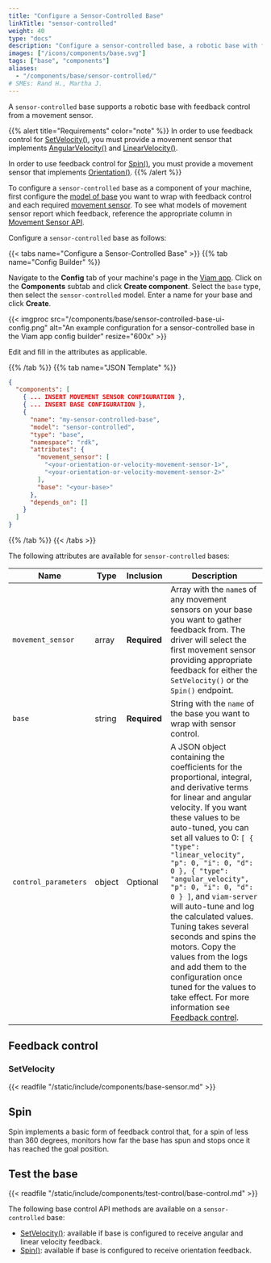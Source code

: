 ```yaml
---
title: "Configure a Sensor-Controlled Base"
linkTitle: "sensor-controlled"
weight: 40
type: "docs"
description: "Configure a sensor-controlled base, a robotic base with feedback control from a movement sensor."
images: ["/icons/components/base.svg"]
tags: ["base", "components"]
aliases:
  - "/components/base/sensor-controlled/"
# SMEs: Rand H., Martha J.
---
```


A `sensor-controlled` base supports a robotic base with feedback control from a movement sensor.

{{% alert title="Requirements" color="note" %}}
In order to use feedback control for [SetVelocity()](/components/movement-sensor/#setvelocity), you must provide a movement sensor that implements [AngularVelocity()](/components/movement-sensor/#getangularvelocity) and [LinearVelocity()](/components/movement-sensor/#getlinearvelocity).

In order to use feedback control for [Spin()](/components/base/#spin), you must provide a movement sensor that implements [Orientation()](/components/base/#getorientation).
{{% /alert %}}

To configure a `sensor-controlled` base as a component of your machine, first configure the [model of base](/components/base/) you want to wrap with feedback control and each required [movement sensor](/components/movement-sensor/).
To see what models of movement sensor report which feedback, reference the appropriate column in [Movement Sensor API](/components/movement-sensor/#api).

Configure a `sensor-controlled` base as follows:

{{< tabs name="Configure a Sensor-Controlled Base" >}}
{{% tab name="Config Builder" %}}

Navigate to the **Config** tab of your machine's page in the [Viam app](https://app.viam.com).
Click on the **Components** subtab and click **Create component**.
Select the `base` type, then select the `sensor-controlled` model.
Enter a name for your base and click **Create**.

{{< imgproc src="/components/base/sensor-controlled-base-ui-config.png" alt="An example configuration for a sensor-controlled base in the Viam app config builder" resize="600x" >}}

Edit and fill in the attributes as applicable.

{{% /tab %}}
{{% tab name="JSON Template" %}}

```json {class="line-numbers linkable-line-numbers"}
{
  "components": [
    { ... INSERT MOVEMENT SENSOR CONFIGURATION },
    { ... INSERT BASE CONFIGURATION },
    {
      "name": "my-sensor-controlled-base",
      "model": "sensor-controlled",
      "type": "base",
      "namespace": "rdk",
      "attributes": {
        "movement_sensor": [
          "<your-orientation-or-velocity-movement-sensor-1>",
          "<your-orientation-or-velocity-movement-sensor-2>"
        ],
        "base": "<your-base>"
      },
      "depends_on": []
    }
  ]
}
```

{{% /tab %}}
{{< /tabs >}}

The following attributes are available for `sensor-controlled` bases:

<!-- prettier-ignore -->
| Name | Type | Inclusion | Description |
| ---- | ---- | --------- | ----------- |
| `movement_sensor` | array | **Required** | Array with the `name`s of any movement sensors on your base you want to gather feedback from. The driver will select the first movement sensor providing appropriate feedback for either the `SetVelocity()` or the `Spin()` endpoint. |
| `base` | string | **Required** | String with the `name` of the base you want to wrap with sensor control. |
| `control_parameters` | object | Optional | A JSON object containing the coefficients for the proportional, integral, and derivative terms for linear and angular velocity. If you want these values to be auto-tuned, you can set all values to 0: `[ { "type": "linear_velocity", "p": 0, "i": 0, "d": 0 }, { "type": "angular_velocity", "p": 0, "i": 0, "d": 0 } ]`, and `viam-server` will auto-tune and log the calculated values. Tuning takes several seconds and spins the motors. Copy the values from the logs and add them to the configuration once tuned for the values to take effect. For more information see [Feedback contrel](#feedback-control). |

## Feedback control

### SetVelocity

{{< readfile "/static/include/components/base-sensor.md" >}}

## Spin

Spin implements a basic form of feedback control that, for a spin of less than 360 degrees, monitors how far the base has spun and stops once it has reached the goal position.

## Test the base

{{< readfile "/static/include/components/test-control/base-control.md" >}}

The following base control API methods are available on a `sensor-controlled` base:

- [SetVelocity()](/components/base/#setvelocity): available if base is configured to receive angular and linear velocity feedback.
- [Spin()](/components/base/#spin): available if base is configured to receive orientation feedback.
